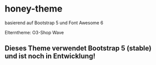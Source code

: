 # honey-theme

basierend auf Bootstrap 5 und Font Awesome 6

Elterntheme: O3-Shop Wave

## Dieses Theme verwendet Bootstrap 5 (stable) und ist noch in Entwicklung!

